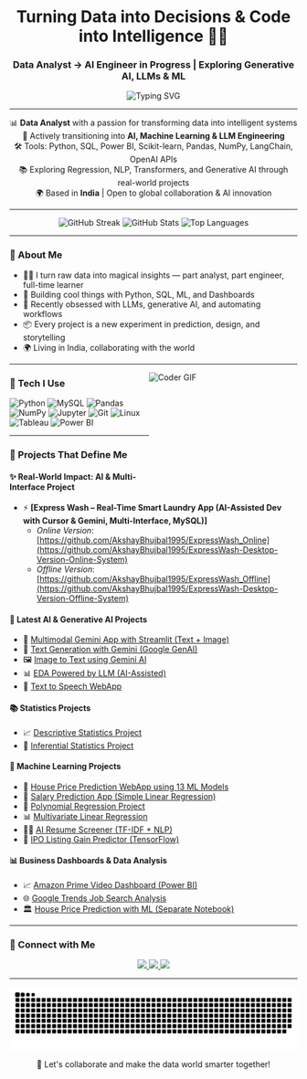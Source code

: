 <h1 align="center">Turning Data into Decisions & Code into Intelligence 👨‍💻 </h1>
<h3 align="center">Data Analyst → AI Engineer in Progress | Exploring Generative AI, LLMs & ML</h3>

<p align="center">
  <img src="https://readme-typing-svg.demolab.com?font=Fira+Code&size=20&duration=3000&pause=500&color=F75C7E&center=true&width=500&lines=Turning+raw+data+into+insights;Building+dashboards+that+drive+decisions;Exploring+AI%2C+ML%2C+LLMs%2C+Generative+AI;Always+learning+Python%2C+SQL%2C+Power+BI" alt="Typing SVG" />
</p>

---

<p align="center">
   <p align="center">
  📊 <strong>Data Analyst</strong> with a passion for transforming data into intelligent systems <br>
  🤖 Actively transitioning into <strong>AI, Machine Learning & LLM Engineering</strong> <br>
  🛠️ Tools: Python, SQL, Power BI, Scikit-learn, Pandas, NumPy, LangChain, OpenAI APIs <br>
  📚 Exploring Regression, NLP, Transformers, and Generative AI through real-world projects <br>
  🌍 Based in <strong>India</strong> | Open to global collaboration & AI innovation
</p>

</p>

---

<p align="center">
  <img src="https://github-readme-streak-stats.herokuapp.com?user=AkshayBhujbal1995&theme=tokyonight&hide_border=true" height="150" alt="GitHub Streak" />
  <img src="https://github-readme-stats.vercel.app/api?username=AkshayBhujbal1995&show_icons=true&theme=tokyonight&include_all_commits=true&count_private=true&hide_border=true" height="150" alt="GitHub Stats" />
  <img src="https://github-readme-stats.vercel.app/api/top-langs/?username=AkshayBhujbal1995&layout=compact&theme=tokyonight&hide_border=true" height="150" alt="Top Languages" />
</p>

---

### 🧪 About Me

* 🧙‍♂️ I turn raw data into magical insights — part analyst, part engineer, full-time learner
* 🔬 Building cool things with Python, SQL, ML, and Dashboards
* 🤯 Recently obsessed with LLMs, generative AI, and automating workflows
* 📦 Every project is a new experiment in prediction, design, and storytelling
* 🌍 Living in India, collaborating with the world



---

<img align="right" alt="Coder GIF" height="200" width="260" src="https://i.pinimg.com/originals/f1/e7/34/f1e734f9cade86fe737a9aa404ad5677.gif" />

### 🔧 Tech I Use

<div align="left">
  <img src="https://cdn.jsdelivr.net/gh/devicons/devicon/icons/python/python-original.svg" style="height: 20px;" alt="Python" />
  <img src="https://cdn.jsdelivr.net/gh/devicons/devicon/icons/mysql/mysql-original.svg" style="height: 20px;" alt="MySQL" />
  <img src="https://cdn.jsdelivr.net/gh/devicons/devicon/icons/pandas/pandas-original.svg" style="height: 20px;" alt="Pandas" />
  <img src="https://cdn.jsdelivr.net/gh/devicons/devicon/icons/numpy/numpy-original.svg" style="height: 20px;" alt="NumPy" />
  <img src="https://cdn.jsdelivr.net/gh/devicons/devicon/icons/jupyter/jupyter-original.svg" style="height: 20px;" alt="Jupyter" />
  <img src="https://cdn.jsdelivr.net/gh/devicons/devicon/icons/git/git-original.svg" style="height: 20px;" alt="Git" />
  <img src="https://cdn.jsdelivr.net/gh/devicons/devicon/icons/linux/linux-original.svg" style="height: 20px;" alt="Linux" />
  <img src="https://img.shields.io/badge/Tableau-E97627?style=flat&logo=Tableau&logoColor=white" style="height: 20px;" alt="Tableau" />
  <img src="https://img.shields.io/badge/PowerBI-F2C811?style=flat&logo=Power-BI&logoColor=black" style="height: 20px;" alt="Power BI" />
</div>

---

### 🚀 Projects That Define Me

#### ✨ Real-World Impact: AI & Multi-Interface Project

* ⚡ **[Express Wash – Real-Time Smart Laundry App (AI-Assisted Dev with Cursor & Gemini, Multi-Interface, MySQL)]**
    * *Online Version*: [https://github.com/AkshayBhujbal1995/ExpressWash_Online](https://github.com/AkshayBhujbal1995/ExpressWash-Desktop-Version-Online-System)
    * *Offline Version*: [https://github.com/AkshayBhujbal1995/ExpressWash_Offline](https://github.com/AkshayBhujbal1995/ExpressWash-Desktop-Version-Offline-System)


#### 🤖 Latest AI & Generative AI Projects

* 🔁 [Multimodal Gemini App with Streamlit (Text + Image)](https://github.com/AkshayBhujbal1995/6_Month_AI_Road_Map_2025/tree/main/Projects/Multi_Model_With_streamlit)
* 💬 [Text Generation with Gemini (Google GenAI)](https://github.com/AkshayBhujbal1995/6_Month_AI_Road_Map_2025/tree/main/Projects/Text_Generation_with_AI)
* 🖼️ [Image to Text using Gemini AI](https://github.com/AkshayBhujbal1995/6_Month_AI_Road_Map_2025/tree/main/Projects/Image_To_Text_Generation_with_AI)
* 📊 [EDA Powered by LLM (AI-Assisted)](https://github.com/AkshayBhujbal1995/6_Month_AI_Road_Map_2025/tree/main/Projects/EDA_with_LLM)
* 📢 [Text to Speech WebApp](https://github.com/AkshayBhujbal1995/6_Month_AI_Road_Map_2025/tree/main/Projects/Text_To_Speech_WebApp)


#### 📚 Statistics Projects

* 📈 [Descriptive Statistics Project](https://github.com/AkshayBhujbal1995/6_Month_AI_Road_Map_2025/tree/main/Projects/Descriptive_Stats_Project)
* 🔬 [Inferential Statistics Project](https://github.com/AkshayBhujbal1995/6_Month_AI_Road_Map_2025/tree/main/Projects/Inferential_Statistics_Project)


#### 🤖 Machine Learning Projects

* 🏡 [House Price Prediction WebApp using 13 ML Models](https://github.com/AkshayBhujbal1995/6_Month_AI_Road_Map_2025/tree/main/Projects/House_Price_Prediction_WebApp_using_13_models)
* 💸 [Salary Prediction App (Simple Linear Regression)](https://github.com/AkshayBhujbal1995/6_Month_AI_Road_Map_2025/tree/main/Projects/Salary_Prediction_App)
* 🧮 [Polynomial Regression Project](https://github.com/AkshayBhujbal1995/6_Month_AI_Road_Map_2025/tree/main/Projects/Polynomial_Regression)
* 📊 [Multivariate Linear Regression](https://github.com/AkshayBhujbal1995/6_Month_AI_Road_Map_2025/tree/main/Projects/Multivariate_Linear_Regression)
* 👨‍💼 [AI Resume Screener (TF-IDF + NLP)](https://github.com/AkshayBhujbal1995/AI_Resume_Screener)
* 🚀 [IPO Listing Gain Predictor (TensorFlow)](https://github.com/AkshayBhujbal1995/Predicting-Listing-Gains-in-the-Indian-IPO-Market-Using-TensorFlow)


#### 📊 Business Dashboards & Data Analysis

* 📈 [Amazon Prime Video Dashboard (Power BI)](https://github.com/AkshayBhujbal1995/Amazon-Prime-Video-PowerBI-Dashboard)
* 🌐 [Google Trends Job Search Analysis](https://github.com/AkshayBhujbal1995/Google-Search-Analysis-with-Python)
* 🏛️ [House Price Prediction with ML (Separate Notebook)](https://github.com/AkshayBhujbal1995/house-price-ML-EDA-project)

---

### 📢 Connect with Me

<p align="center">
  <a href="https://linkedin.com/in/akshay-1995-bhujbal" target="_blank">
    <img src="https://img.shields.io/badge/LinkedIn-0077B5?logo=linkedin&logoColor=white&style=flat" height="25" />
  </a>
  <a href="mailto:akshay.bhujbal16@gmail.com" target="_blank">
    <img src="https://img.shields.io/badge/Email-EA4335?logo=gmail&logoColor=white&style=flat" height="25" />
  </a>
  <a href="https://www.kaggle.com/" target="_blank">
    <img src="https://img.shields.io/badge/Kaggle-20BEFF?logo=kaggle&logoColor=white&style=flat" height="25" />
  </a>
</p>

---

<img src="https://raw.githubusercontent.com/platane/snk/output/github-contribution-grid-snake.svg" alt="GitHub Snake animation" />

<p align="center">
  🎉 Let's collaborate and make the data world smarter together!
</p>
